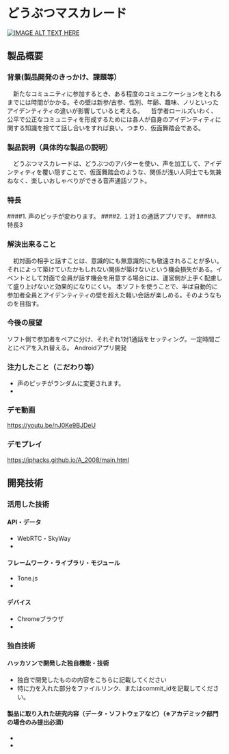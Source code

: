 # どうぶつマスカレード

[![IMAGE ALT TEXT HERE](https://jphacks.com/wp-content/uploads/2020/09/JPHACKS2020_ogp.jpg)](https://www.youtube.com/watch?v=G5rULR53uMk)

## 製品概要
### 背景(製品開発のきっかけ、課題等）
　新たなコミュニティに参加するとき、ある程度のコミュニケーションをとれるまでには時間がかかる。その壁は新参/古参、性別、年齢、趣味、ノリといったアイデンティティの違いが影響していると考える。
　哲学者ロールズいわく、公平で公正なコミュニティを形成するためには各人が自身のアイデンティティに関する知識を捨てて話し合いをすれば良い。つまり、仮面舞踏会である。
 
### 製品説明（具体的な製品の説明）
　どうぶつマスカレードは、どうぶつのアバターを使い、声を加工して、アイデンティティを覆い隠すことで、仮面舞踏会のような、関係が浅い人同士でも気兼ねなく、楽しいおしゃべりができる音声通話ソフト。
### 特長
####1. 声のピッチが変わります。
####2. １対１の通話アプリです。
####3. 特長3

### 解決出来ること
　初対面の相手と話すことは、意識的にも無意識的にも敬遠されることが多い。それによって築けていたかもしれない関係が築けないという機会損失がある。イベントとして対面で全員が話す機会を用意する場合には、運営側が上手く配慮して盛り上げないと効果的になりにくい。
 本ソフトを使うことで、半ば自動的に参加者全員とアイデンティティの壁を超えた軽い会話が楽しめる。そのようなものを目指す。
### 今後の展望
 ソフト側で参加者をペアに分け、それぞれ1対1通話をセッティング。一定時間ごとにペアを入れ替える。
 Androidアプリ開発
### 注力したこと（こだわり等）
* 声のピッチがランダムに変更されます。
* 

### デモ動画
https://youtu.be/nJ0Ke9BJDeU

### デモプレイ
https://jphacks.github.io/A_2008/main.html


## 開発技術
### 活用した技術
#### API・データ
* WebRTC・SkyWay
* 

#### フレームワーク・ライブラリ・モジュール
* Tone.js
* 

#### デバイス
* Chromeブラウザ
* 

### 独自技術
#### ハッカソンで開発した独自機能・技術
* 独自で開発したものの内容をこちらに記載してください
* 特に力を入れた部分をファイルリンク、またはcommit_idを記載してください。

#### 製品に取り入れた研究内容（データ・ソフトウェアなど）（※アカデミック部門の場合のみ提出必須）
* 
* 
